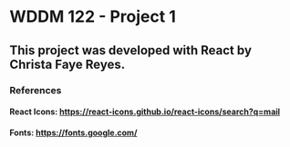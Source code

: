# WDDM 122 - Project 1

## This project was developed with React by Christa Faye Reyes.

### References

#### React Icons: https://react-icons.github.io/react-icons/search?q=mail
#### Fonts: https://fonts.google.com/


